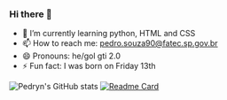 ### Hi there 👋

- 🌱 I’m currently learning python, HTML and CSS
- 📫 How to reach me: pedro.souza90@fatec.sp.gov.br
- 😄 Pronouns: he/gol gti 2.0
- ⚡ Fun fact: I was born on Friday 13th

![Pedryn's GitHub stats](https://github-readme-stats.vercel.app/api?username=Pedryn&show_icons=true&theme=dark)
[![Readme Card](https://github-readme-stats.vercel.app/api/pin/?username=Pedryn&repo=github-readme-stats)](https://github.com/Pedryn/github-readme-stats)
